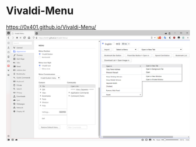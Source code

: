 # Vivaldi-Menu
https://0x401.github.io/Vivaldi-Menu/
![](https://github.com/0x401/Vivaldi-Menu/blob/master/screenshot.png)
